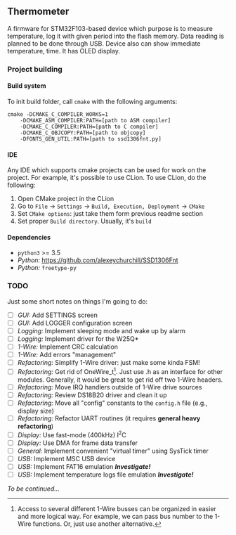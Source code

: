 ## Thermometer

A firmware for STM32F103-based device which purpose is to measure temperature, 
log it with given period into the flash memory. Data reading is planned to 
be done through USB. Device also can show immediate temperature, time. 
It has OLED display. 

### Project building

#### Build system
To init build folder, call `cmake` with the following arguments: 
```commandline
cmake -DCMAKE_C_COMPILER_WORKS=1 
    -DCMAKE_ASM_COMPILER:PATH=[path to ASM compiler] 
    -DCMAKE_C_COMPILER:PATH=[path to C compiler] 
    -DCMAKE_C_OBJCOPY:PATH=[path to objcopy]
    -DFONTS_GEN_UTIL:PATH=[path to ssd1306fnt.py]
```

#### IDE
Any IDE which supports cmake projects can be used for work on the project. 
For example, it's possible to use CLion. To use CLion, do the following: 
1. Open CMake project in the CLion
2. Go to `File` -> `Settings` -> `Build, Execution, Deployment` -> `CMake`
3. Set `CMake options`: just take them form previous readme section
4. Set proper `Build directory`. Usually, it's `build`

#### Dependencies
- ```python3``` >= 3.5
- _Python:_ https://github.com/alexeychurchill/SSD1306Fnt
- _Python:_ ```freetype-py```

### TODO
Just some short notes on things I'm going to do:
* [ ] _GUI:_ Add SETTINGS screen
* [ ] _GUI:_ Add LOGGER configuration screen
* [ ] _Logging:_ Implement sleeping mode and wake up by alarm
* [ ] _Logging:_ Implement driver for the W25Q*
* [ ] _1-Wire:_ Implement CRC calculation
* [ ] _1-Wire:_ Add errors "management"
* [ ] _Refactoring:_ Simplify 1-Wire driver: just make some kinda FSM!
* [ ] _Refactoring:_ Get rid of OneWire_t[^1]. Just use .h as an interface
  for other modules. Generally, it would be great to get rid off two 1-Wire headers.
* [ ] _Refactoring:_ Move IRQ handlers outside of 1-Wire drive sources
* [ ] _Refactoring:_ Review DS18B20 driver and clean it up
* [ ] _Refactoring:_ Move all "config" constants to the `config.h` file (e.g., display size)
* [ ] _Refactoring:_ Refactor UART routines (it requires **general heavy refactoring**)
* [ ] _Display:_ Use fast-mode (400kHz) I<sup>2</sup>C
* [ ] _Display:_ Use DMA for frame data transfer
* [ ] _General:_ Implement convenient "virtual timer" using SysTick timer
* [ ] _USB:_ Implement MSC USB device 
* [ ] _USB:_ Implement FAT16 emulation **_Investigate!_**
* [ ] _USB:_ Implement temperature logs file emulation **_Investigate!_**

_To be continued..._

[^1]: Access to several different 1-Wire busses can be organized in easier and more logical way. 
For example, we can pass bus number to the 1-Wire functions. Or, just use another alternative.
